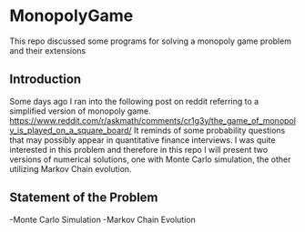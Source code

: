 # MonopolyGame
This repo discussed some programs for solving a monopoly game problem and their extensions
## Introduction
Some days ago I ran into the following post on reddit referring to a simplified version of monopoly game.
<https://www.reddit.com/r/askmath/comments/cr1g3y/the_game_of_monopoly_is_played_on_a_square_board/>
It reminds of some probability questions that may possibly appear in quantitative finance interviews. I was quite interested in this problem and therefore in this repo I will present two versions of numerical solutions, one with Monte Carlo simulation, the other utilizing Markov Chain evolution.
## Statement of the Problem
-Monte Carlo Simulation
-Markov Chain Evolution
